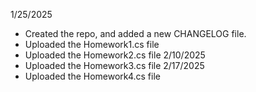1/25/2025 
- Created the repo, and added a new CHANGELOG file.
- Uploaded the Homework1.cs file
- Uploaded the Homework2.cs file
2/10/2025
- Uploaded the Homework3.cs file
2/17/2025
- Uploaded the Homework4.cs file

